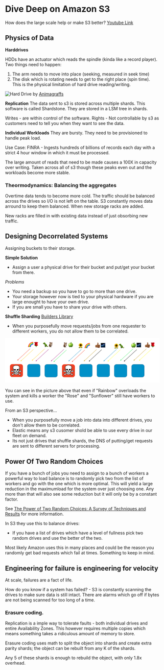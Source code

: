# Dive Deep on Amazon S3

How does the large scale help or make S3 better?
[Youtube Link](https://www.youtube.com/watch?v=NXehLy7IiPM)

## Physics of Data
**Harddrives**

HDDs have an actuator which reads the spindle (kinda like a record player). Two things need to happen:
1) The arm needs to move into place (seeking, measured in seek time)
2) The disk which is rotating needs to get to the right place (spin time).
This is the physical limitation of hard drive reading/writing.

![Hard Drive](https://animagraffs.com/wp-content/uploads/how-hard-disk-drives-work-1.png)
by [Animagraffs](https://animagraffs.com/hard-disk-drive/#embed-code)

**Replication**
The data sent to s3 is stored across multiple shards. This software is called Shardstone. They are stored in a LSM tree in shards.

Writes - are within control of the software.
Rights - Not controllable by s3 as customers need to tell you when they want to see the data.

**Individual Workloads**
They are bursty. They need to be provisioned to handle peak load.

Use Case:
FINRA - Ingests hundreds of billions of records each day with a strict 4 hour window in which it must be processed.

The large amount of reads that need to be made causes a 100X in capacity over writing. Taken across all of s3 though these peaks even out and the workloads become more stable.

### Theormodynamics: Balancing the aggregates

Overtime data tends to become more cold. The traffic should be balanced across the drives so
I/O is not left on the table. S3 constantly moves data arround to keep them balanced. When new storage racks are added.

New racks are filled in with existing data instead of just obsorbing new traffic.

## Designing Decorrelated Systems
Assigning buckets to their storage.

**Simple Solution**
* Assign a user a physical drive for their bucket and put/get your bucket from there.

*Problems*
* You need a backup so you have to go to more than one drive.
* Your storage however now is tied to your physical hardware if you are large enought to have your own drive.
* If you are small you have to share your drive with others.

**Shuffle Sharding**
[Builders Library](https://aws.amazon.com/builders-library/workload-isolation-using-shuffle-sharding/)

* When you purposefully move requests/jobs from one requester to different workers, you do not allow them to be correlated.

![Shuffle Sharding Picture](shuffle_sharding.png "Example of shuffle sharding")

You can see in the picture above that even if "Rainbow" overloads the system and kills a worker the "Rose" and "Sunflower" still
have workers to use.

From an S3 perspective...

* When you purposefully move a job into data into different drives, you don't allow them to be correlated.
* Elastic means any s3 cusomer shold be able to use every drive in our fleet on demand.
* Its not just drives that shuffle shards, the DNS of putting/get requests are sent to different servers for processing.

## Power Of Two Random Choices
If you have a bunch of jobs you need to assign to a bunch of workers a powerful way to load balance is to randomly pick two from the list of workers and go with the one which is more optimal. This will yield a large reduction in the maximumload for the system over just choosing one. Any more than that will also see some reduction but it will only be by a constant factor. 

See [The Power of Two Random Choices: A Survey of Techniques and Results](https://www.eecs.harvard.edu/~michaelm/postscripts/handbook2001.pdf) for more information.

In S3 they use this to balance drives:
* If you have a list of drives which have a level of fullness pick two random drives and use the better of the two.

Most likely Amazon uses this in many places and could be the reason you randomly get bad requests which fail at times. Something to keep in mind.

## Engineering for failure is engineering for velocity
At scale, failures are a fact of life.

How do you know if a system has failed? - S3 is constantly scanning the drives to make sure data is still intact. There are alarms which go off if bytes are not being scanned for too long of a time.

### Erasure coding.

Replication is a imple way to tolerate faults - both individual drives and entire Availability Zones.
This however requires multiple copies which means something takes a ridiculous amount of memory to store.

Erasure coding uses math to split the object into shards and create extra parity shards; the object can be rebuilt from any K of the shards.

Any 5 of these shards is enough to rebuild the object, with only 1.8x overhead.
